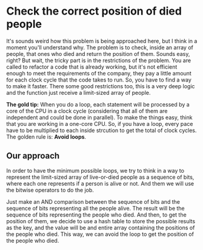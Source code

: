 # Check the correct position of died people

It's sounds weird how this problem is being approached here, but I think in a moment you'll understand why. The problem is to check, inside an array of people, that ones who died and return the position of them. Sounds easy, right? But wait, the tricky part is in the restrictions of the problem. You are called to refactor a code that is already working, but it's not efficient enough to meet the requirements of the company, they pay a little amount for each clock cycle that the code takes to run. So, you have to find a way to make it faster. There some good restrictions too, this is a very deep logic and the function just receive a limit-sized array of people.

**The gold tip:** When you do a loop, each statement will be processed by a core of the CPU in a clock cycle (considering that all of them are independent and could be done in parallel). To make the things easy, think that you are working in a one-core CPU. So, if you have a loop, every pace have to be multiplied to each inside strcution to get the total of clock cycles. The golden rule is: **Avoid loops**.

## Our approach

In order to have the minimum possible loops, we try to think in a way to represent the limit-sized array of live-or-died people as a sequence of bits, where each one represents if a person is alive or not. And them we will use the bitwise operators to do the job.

Just make an AND comparison between the sequence of bits and the sequence of bits representing all the people alive. The result will be the sequence of bits representing the people who died. And then, to get the position of them, we decide to use a hash table to store the possible results as the key, and the value will be and entire array containing the positions of the people who died. This way, we can avoid the loop to get the position of the people who died.